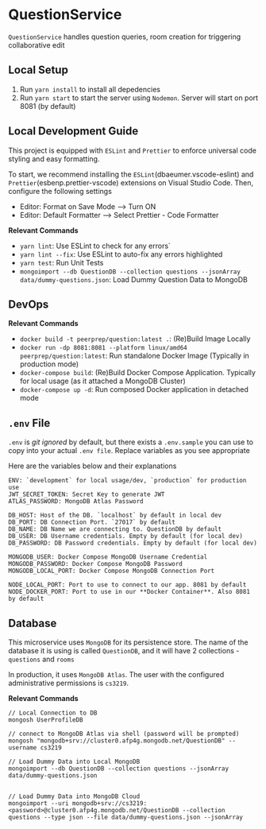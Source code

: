 # QuestionService

`QuestionService` handles question queries, room creation for triggering collaborative edit

## Local Setup

1. Run `yarn install` to install all depedencies
2. Run `yarn start` to start the server using `Nodemon`. Server will start on port 8081 (by default)

## Local Development Guide

This project is equipped with `ESLint` and `Prettier` to enforce universal code styling and easy formatting.

To start, we recommend installing the `ESLint`(dbaeumer.vscode-eslint) and `Prettier`(esbenp.prettier-vscode) extensions on Visual Studio Code. Then, configure the following settings

- Editor: Format on Save Mode --> Turn ON
- Editor: Default Formatter --> Select Prettier - Code Formatter

**Relevant Commands**

- `yarn lint`: Use ESLint to check for any errors`
- `yarn lint --fix`: Use ESLint to auto-fix any errors highlighted
- `yarn test`: Run Unit Tests
- `mongoimport --db QuestionDB --collection questions --jsonArray data/dummy-questions.json`: Load Dummy Question Data to MongoDB

## DevOps

**Relevant Commands**

- `docker build -t peerprep/question:latest .`: (Re)Build Image Locally
- `docker run -dp 8081:8081 --platform linux/amd64 peerprep/question:latest`: Run standalone Docker Image (Typically in production mode)
- `docker-compose build`: (Re)Build Docker Compose Application. Typically for local usage (as it attached a MongoDB Cluster)
- `docker-compose up -d`: Run composed Docker application in detached mode

## `.env` File

`.env` is _git ignored_ by default, but there exists a `.env.sample` you can use to copy into your actual `.env file`. Replace variables as you see appropriate

Here are the variables below and their explanations

```
ENV: `development` for local usage/dev, `production` for production use
JWT_SECRET_TOKEN: Secret Key to generate JWT
ATLAS_PASSWORD: MongoDB Atlas Password

DB_HOST: Host of the DB. `localhost` by default in local dev
DB_PORT: DB Connection Port. `27017` by default
DB_NAME: DB Name we are connecting to. QuestionDB by default
DB_USER: DB Username credentials. Empty by default (for local dev)
DB_PASSWORD: DB Password credentials. Empty by default (for local dev)

MONGODB_USER: Docker Compose MongoDB Username Credential
MONGODB_PASSWORD: Docker Compose MongoDB Password
MONGODB_LOCAL_PORT: Docker Compose MongoDB Connection Port

NODE_LOCAL_PORT: Port to use to connect to our app. 8081 by default
NODE_DOCKER_PORT: Port to use in our **Docker Container**. Also 8081 by default
```

## Database

This microservice uses `MongoDB` for its persistence store. The name of the database it is using is called `QuestionDB`, and it will have 2 collections - `questions` and `rooms`

In production, it uses `MongoDB Atlas`. The user with the configured administrative permissions is `cs3219`.

**Relevant Commands**

```
// Local Connection to DB
mongosh UserProfileDB

// connect to MongoDB Atlas via shell (password will be prompted)
mongosh "mongodb+srv://cluster0.afp4g.mongodb.net/QuestionDB" --username cs3219

// Load Dummy Data into Local MongoDB
mongoimport --db QuestionDB --collection questions --jsonArray data/dummy-questions.json


// Load Dummy Data into MongoDB Cloud
mongoimport --uri mongodb+srv://cs3219:<password>@cluster0.afp4g.mongodb.net/QuestionDB --collection questions --type json --file data/dummy-questions.json --jsonArray
```
